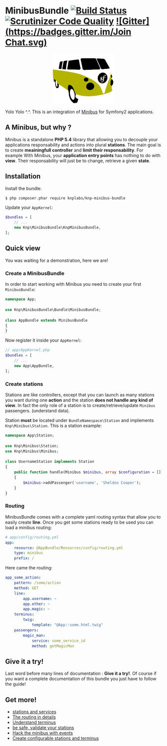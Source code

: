 MinibusBundle [![Build Status](https://travis-ci.org/Djeg/MinibusBundle.svg)](https://travis-ci.org/Djeg/MinibusBundle) [![Scrutinizer Code Quality](https://scrutinizer-ci.com/g/Djeg/MinibusBundle/badges/quality-score.png?b=master)](https://scrutinizer-ci.com/g/Djeg/MinibusBundle/?branch=master) [![Gitter](https://badges.gitter.im/Join Chat.svg)](https://gitter.im/Djeg/MinibusBundle?utm_source=badge&utm_medium=badge&utm_campaign=pr-badge)
==========================================================================================================================================================================================================================================================================================================================================================================================================================================================

<p align="center">
    <img src=".images/minibus_mini.png" alt="minibus" />
</p>

Yolo Yolo ^.^. This is an integration of [Minibus](https://github.com/Djeg/Minibus)
for Symfony2 applications.

## A Minibus, but why ?

Minibus is a standalone **PHP 5.4** library that allowing you to decouple your
applications responsability and actions into plural **stations**. The main goal
is to create **meainingfull controller** and **limit their responsability**. For
example With Minibus, your **application entry points** has nothing to do
with **view**. Their responsability will just be to change, retrieve a given
**state**.

## Installation

Install the bundle:

```
$ php composer.phar require knplabs/knp-minibus-bundle
```

Update your `AppKernel`:

```php
$bundles = [
    // ...
    new Knp\MinibusBundle\KnpMinibusBundle,
];
```

## Quick view

You was waiting for a demonstration, here we are!

### Create a MinibusBundle

In order to start working with Minibus you need to create your first `MinibusBundle`:

```php
namespace App;

use Knp\MinibusBundle\Bundle\MinibusBundle;

class AppBundle extends MinibusBundle
{
}
```

Now register it inside your `AppKernel`:

```php
// app/AppKernel.php
$bundles = [
    // ...
    new App\AppBundle,
];
```

### Create stations

Stations are like controllers, except that you can launch as many stations you
want during one **action** and the station **does not handle any kind of view**.
In fact the only role of a station is to create/retrieve/update `Minibus` passengers.
(understand data).


Station **must** be located under `BundleNamespace\Station` and implements
`Knp\Minibus\Station`. This is a station example:

```php
namespace App\Station;

use Knp\Minibus\Station;
use Knp\Minibus\Minibus;

class UsernameStation implements Station
{
    public function handle(Minibus $minibus, array $configuration = [])
    {
        $minibus->addPassenger('username', 'Sheldon Cooper');
    }
}
```

### Routing

MinibusBundle comes with a complete yaml routing syntax that allow you to easily
create **line**. Once you get some stations ready to be used you can load
a minibus routing:

```yaml
# app/config/routing.yml
app:
    resource: @AppBundle/Resources/config/routing.yml
    type: minibus
    prefix: /
```

Here came the routing:

```yaml
app_some_action:
    pattern: /some/action
    method: GET
    line:
        app.username: ~
        app.other: ~
        app.magic: ~
    terminus:
        twig:
            template: "@App::some.html.twig"
    passengers:
        magic_man:
            service: some_service_id
            method: getMagicMan
```

## Give it a try!

Last word before many lines of documentation : **Give it a try!**. Of course
if you want a complete documentation of this bundle you just have to follow
the guide!

## Get more!

- [stations and services](.doc/stations.md)
- [The routing in details](.doc/routing.md)
- [Understand terminus](.doc/terminus.md)
- [be safe, validate your stations](.doc/stations_validation.md)
- [Hack the minibus with events](.doc/events.md)
- [Create configurable stations and terminus](.doc/configurable_stations_and_terminus.md)
